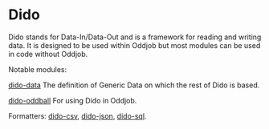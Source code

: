 Dido
====

Dido stands for Data-In/Data-Out and is a  framework for reading and 
writing data. It is designed to be used within Oddjob but most modules can be used in code 
without Oddjob.

Notable modules:

[dido-data](dido-data) The definition of Generic Data on which the rest of Dido is based.

[dido-oddball](dido-oddball) For using Dido in Oddjob.

Formatters: [dido-csv](dido-csv), [dido-json](dido-json), [dido-sql](dido-sql).
